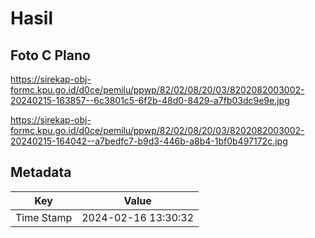 # Hasil

## Foto C Plano

https://sirekap-obj-formc.kpu.go.id/d0ce/pemilu/ppwp/82/02/08/20/03/8202082003002-20240215-163857--6c3801c5-6f2b-48d0-8429-a7fb03dc9e9e.jpg

https://sirekap-obj-formc.kpu.go.id/d0ce/pemilu/ppwp/82/02/08/20/03/8202082003002-20240215-164042--a7bedfc7-b9d3-446b-a8b4-1bf0b497172c.jpg


## Metadata

| Key        | Value               |
| ---------- | ------------------- |
| Time Stamp | 2024-02-16 13:30:32 |



